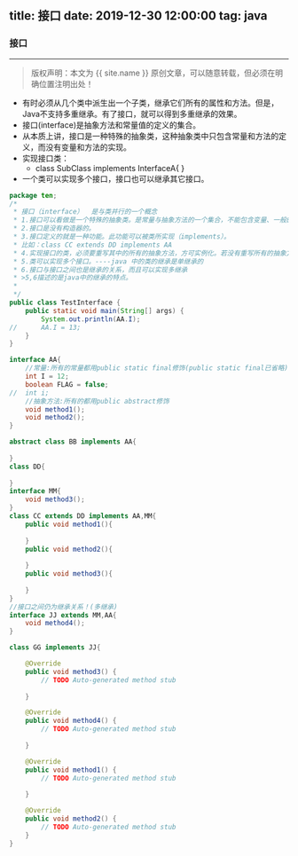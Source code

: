 title:  接口
date:   2019-12-30 12:00:00
tag:    java
---
### 接口

***
> 版权声明：本文为 {{ site.name }} 原创文章，可以随意转载，但必须在明确位置注明出处！

<head><link rel="stylesheet" href="../css/rouge.css"></head>


- 有时必须从几个类中派生出一个子类，继承它们所有的属性和方法。但是，Java不支持多重继承。有了接口，就可以得到多重继承的效果。
- 接口(interface)是抽象方法和常量值的定义的集合。
- 从本质上讲，接口是一种特殊的抽象类，这种抽象类中只包含常量和方法的定义，而没有变量和方法的实现。
- 实现接口类：
    - class SubClass implements InterfaceA{ }
- 一个类可以实现多个接口，接口也可以继承其它接口。


```java
package ten;
/*
 * 接口（interface）  是与类并行的一个概念
 * 1.接口可以看做是一个特殊的抽象类。是常量与抽象方法的一个集合，不能包含变量、一般的方法。
 * 2.接口是没有构造器的。
 * 3.接口定义的就是一种功能。此功能可以被类所实现（implements）。
 * 比如：class CC extends DD implements AA
 * 4.实现接口的类，必须要重写其中的所有的抽象方法，方可实例化。若没有重写所有的抽象方法，则此类仍为一个抽象类
 * 5.类可以实现多个接口。----java 中的类的继承是单继承的
 * 6.接口与接口之间也是继承的关系，而且可以实现多继承
 * >5,6描述的是java中的继承的特点。
 * 
 */
public class TestInterface {
	public static void main(String[] args) {
		System.out.println(AA.I);
//		AA.I = 13;
	}
}

interface AA{
	//常量:所有的常量都用public static final修饰(public static final已省略)
	int I = 12;
	boolean FLAG = false;
//	int i;
	//抽象方法:所有的都用public abstract修饰
	void method1();
	void method2();
}

abstract class BB implements AA{
	
}
class DD{
	
}
interface MM{
	void method3();
}
class CC extends DD implements AA,MM{
	public void method1(){
		
	}
	public void method2(){
		
	}
	public void method3(){
		
	}
}
//接口之间仍为继承关系！(多继承)
interface JJ extends MM,AA{
	void method4();
}

class GG implements JJ{

	@Override
	public void method3() {
		// TODO Auto-generated method stub
		
	}

	@Override
	public void method4() {
		// TODO Auto-generated method stub
		
	}

	@Override
	public void method1() {
		// TODO Auto-generated method stub
		
	}

	@Override
	public void method2() {
		// TODO Auto-generated method stub
	}
}

```
